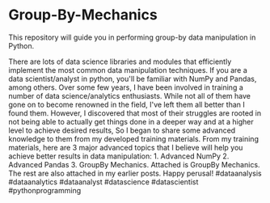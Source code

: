 # Group-By-Mechanics
 This repository will guide you in performing group-by data manipulation in Python.


There are lots of data science libraries and modules that efficiently implement the most common data manipulation techniques. If you are a data scientist/analyst in python, you'll be familiar with NumPy and Pandas, among others.  Over some few years, I have been involved in training a number of data science/analytics enthusiasts. While not all of them have gone on to become renowned in the field, I've left them all better than I found them. However, I discovered that most of their struggles are rooted in not being able to actually get things done in a deeper way and at a higher level to achieve desired results, So I began to share some advanced knowledge to them from my developed training materials.  From my training materials, here are 3 major advanced topics that I believe will help you achieve better results in data manipulation: 1. Advanced NumPy 2. Advanced Pandas 3. GroupBy Mechanics.  Attached is GroupBy Mechanics. The rest are also attached in my earlier posts. Happy perusal!  #dataanalysis #dataanalytics #dataanalyst #datascience #datascientist #pythonprogramming
